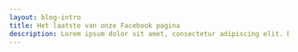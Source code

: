 ```yaml
---
layout: blog-intro
title: Het laatste van onze Facebook pagina
description: Lorem ipsum dolor sit amet, consectetur adipiscing elit. Duis eget et auctor posuere cursus consequat turpis mattis sed.
---
```

